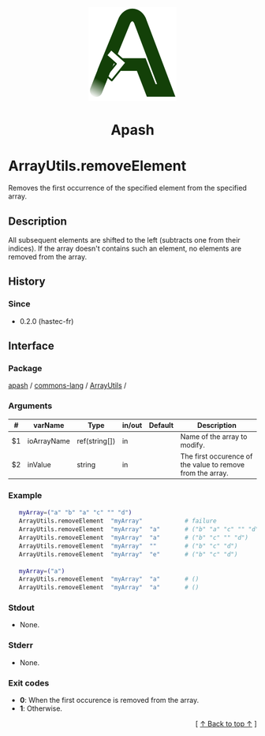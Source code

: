 
<div align='center' id='apash-top'>
  <a href='https://github.com/hastec-fr/apash'>
    <img alt='apash-logo' src='../../../../../../assets/apash-logo.svg'/>
  </a>

  # Apash
</div>


# ArrayUtils.removeElement
Removes the first occurrence of the specified element from the specified array.
## Description
   All subsequent elements are shifted to the left (subtracts one from their indices). 
   If the array doesn't contains such an element, no elements are removed from the array.

## History
### Since
  * 0.2.0 (hastec-fr)

## Interface
### Package
<!-- apash.packageBegin -->
[apash](../../../apash.md) / [commons-lang](../../commons-lang.md) / [ArrayUtils](../ArrayUtils.md) / 
<!-- apash.packageEnd -->

### Arguments
 | #      | varName        | Type          | in/out   | Default    | Description                          |
 |--------|----------------|---------------|----------|------------|--------------------------------------|
 | $1     | ioArrayName    | ref(string[]) | in       |            |  Name of the array to modify.        |
 | $2     | inValue        | string        | in       |            |  The first occurence of the value to remove from the array.  |

### Example
 ```bash
    myArray=("a" "b" "a" "c" "" "d")
    ArrayUtils.removeElement  "myArray"            # failure
    ArrayUtils.removeElement  "myArray"  "a"       # ("b" "a" "c" "" "d")
    ArrayUtils.removeElement  "myArray"  "a"       # ("b" "c" "" "d")
    ArrayUtils.removeElement  "myArray"  ""        # ("b" "c" "d")
    ArrayUtils.removeElement  "myArray"  "e"       # ("b" "c" "d")

    myArray=("a")
    ArrayUtils.removeElement  "myArray"  "a"       # ()
    ArrayUtils.removeElement  "myArray"  "a"       # ()
 ```

### Stdout
  * None.
### Stderr
  * None.

### Exit codes
  * **0**: When the first occurence is removed from the array.
  * **1**: Otherwise.

  <div align='right'>[ <a href='#apash-top'>↑ Back to top ↑</a> ]</div>

